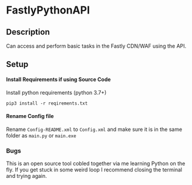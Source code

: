 # FastlyPythonAPI

## Description
Can access and perform basic tasks in the Fastly CDN/WAF using the API. 

## Setup

#### Install Requirements if using Source Code
Install python requirements (python 3.7+)

```pip3 install -r reqirements.txt```


#### Rename Config file

Rename ```Config-README.xml``` to ```Config.xml``` and make sure it is in the same folder as ```main.py``` or ```main.exe```

### Bugs   
This is an open source tool cobled together via me learning Python on the fly. If you get stuck in some weird loop I recommend closing the terminal and trying again.
